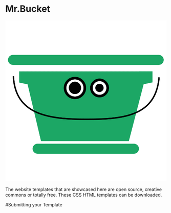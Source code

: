 # Mr.Bucket

![Mr.Bucket](images/mrbucket.png)

The website templates that are showcased here are open source, creative commons or totally free. These CSS HTML templates can be downloaded.

#Submitting your Template